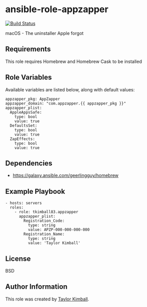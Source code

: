 # ansible-role-appzapper

[![Build Status](https://travis-ci.org/tkimball83/ansible-role-appzapper.svg?branch=master)](https://travis-ci.org/tkimball83/ansible-role-appzapper)

macOS - The uninstaller Apple forgot

## Requirements

This role requires Homebrew and Homebrew Cask to be installed

## Role Variables

Available variables are listed below, along with default values:

    appzapper_pkg: AppZapper
    appzapper_domain: "com.appzapper.{{ appzapper_pkg }}"
    appzapper_plist:
      AppleAppsSafe:
        type: bool
        value: true
      DefaultsSet:
        type: bool
        value: true
      ZapEffects:
        type: bool
        value: true

## Dependencies

  * https://galaxy.ansible.com/geerlingguy/homebrew

## Example Playbook

    - hosts: servers
      roles:
        - role: tkimball83.appzapper
          appzapper_plist:
            Registration_Code:
              type: string
              value: APZP-000-000-000-000
            Registration_Name:
              type: string
              value: 'Taylor Kimball'

## License

BSD

## Author Information

This role was created by [Taylor Kimball](http://www.linuxhq.org).
